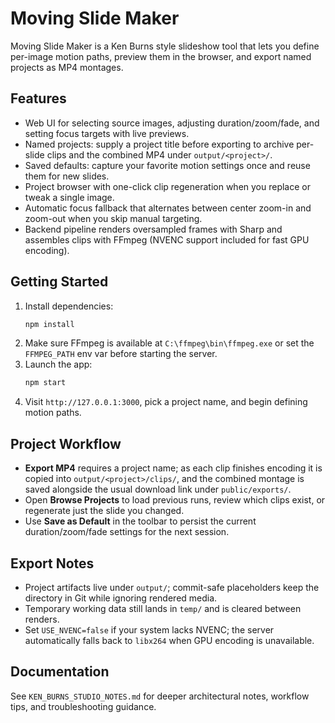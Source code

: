 # Moving Slide Maker

Moving Slide Maker is a Ken Burns style slideshow tool that lets you define per-image motion paths, preview them in the browser, and export named projects as MP4 montages.

## Features
- Web UI for selecting source images, adjusting duration/zoom/fade, and setting focus targets with live previews.
- Named projects: supply a project title before exporting to archive per-slide clips and the combined MP4 under `output/<project>/`.
- Saved defaults: capture your favorite motion settings once and reuse them for new slides.
- Project browser with one-click clip regeneration when you replace or tweak a single image.
- Automatic focus fallback that alternates between center zoom-in and zoom-out when you skip manual targeting.
- Backend pipeline renders oversampled frames with Sharp and assembles clips with FFmpeg (NVENC support included for fast GPU encoding).

## Getting Started
1. Install dependencies:
   ```bash
   npm install
   ```
2. Make sure FFmpeg is available at `C:\ffmpeg\bin\ffmpeg.exe` or set the `FFMPEG_PATH` env var before starting the server.
3. Launch the app:
   ```bash
   npm start
   ```
4. Visit `http://127.0.0.1:3000`, pick a project name, and begin defining motion paths.

## Project Workflow
- **Export MP4** requires a project name; as each clip finishes encoding it is copied into `output/<project>/clips/`, and the combined montage is saved alongside the usual download link under `public/exports/`.
- Open **Browse Projects** to load previous runs, review which clips exist, or regenerate just the slide you changed.
- Use **Save as Default** in the toolbar to persist the current duration/zoom/fade settings for the next session.

## Export Notes
- Project artifacts live under `output/`; commit-safe placeholders keep the directory in Git while ignoring rendered media.
- Temporary working data still lands in `temp/` and is cleared between renders.
- Set `USE_NVENC=false` if your system lacks NVENC; the server automatically falls back to `libx264` when GPU encoding is unavailable.

## Documentation
See `KEN_BURNS_STUDIO_NOTES.md` for deeper architectural notes, workflow tips, and troubleshooting guidance.
